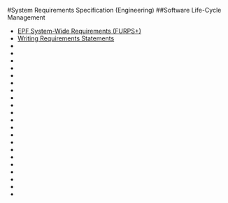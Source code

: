  #System Requirements Specification (Engineering)
 ##Software Life-Cycle Management
 
 * [EPF System-Wide Requirements (FURPS+)](http://epf.eclipse.org/wikis/openup/core.tech.common.extend_supp/guidances/checklists/system_wide_rqmts_furps_3158BF2F.html)
 * [Writing Requirements Statements](http://epf.eclipse.org/wikis/openup/core.tech.common.extend_supp/guidances/guidelines/writing_good_requirements_48248536.ht)
 * []()
 * []()
 * []()
 * []()
 * []()
 * []()
 * []()
 * []()
 * []()
 * []()
 * []()
 * []()
 * []()
 * []()
 * []()
 * []()
 * []()
 * []()
 * []()
 * []()
 * []()